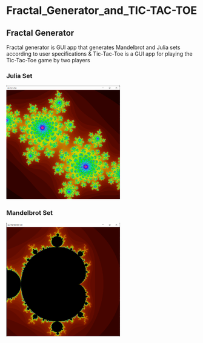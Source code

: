 # Fractal_Generator_and_TIC-TAC-TOE
## Fractal Generator
Fractal generator is GUI app that generates Mandelbrot and Julia sets according to user specifications &amp; Tic-Tac-Toe is a GUI app for playing the Tic-Tac-Toe game by two players
<br>
### Julia Set
<img src="https://github.com/AdithyaGallage/Fractal_Generator_and_TIC-TAC-TOE/blob/main/images/julia-set.png"  width="300" height="300">
<br>
<h3> Mandelbrot Set </h3>
<img src="https://github.com/AdithyaGallage/Fractal_Generator_and_TIC-TAC-TOE/blob/main/images/mandelbrot-set.png"  width="300" height="300">
